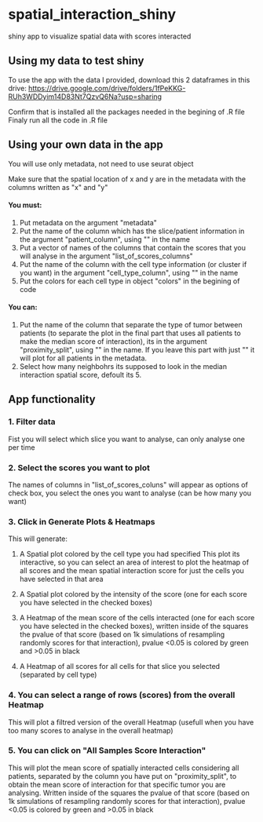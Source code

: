 # spatial_interaction_shiny
shiny app to visualize spatial data with scores interacted

## Using my data to test shiny
To use the app with the data I provided, download this 2 dataframes in this drive:
https://drive.google.com/drive/folders/1fPeKKG-RUh3WDDyim14D83Nt7QzvQ6Na?usp=sharing

Confirm that is installed all the packages needed in the begining of .R file
Finaly run all the code in .R file

## Using your own data in the app
You will use only metadata, not need to use seurat object

Make sure that the spatial location of x and y are in the metadata with the columns written as "x" and "y"

#### You must:
1. Put metadata on the argument "metadata"
2. Put the name of the column which has the slice/patient information in the argument "patient_column", using "" in the name
3. Put a vector of names of the columns that contain the scores that you will analyse in the argument "list_of_scores_columns"
4. Put the name of the column with the cell type information (or cluster if you want) in the argument "cell_type_column", using "" in the name
5. Put the colors for each cell type in object "colors" in the begining of code

#### You can:
1. Put the name of the column that separate the type of tumor between patients (to separate the plot in the final part that uses all patients to make the median score of interaction), its in the argument "proximity_split", using "" in the name. If you leave this part with just "" it will plot for all patients in the metadata.
2. Select how many neighbohrs its supposed to look in the median interaction spatial score, defoult its 5.


## App functionality
### 1. Filter data
Fist you will select which slice you want to analyse, can only analyse one per time

### 2. Select the scores you want to plot
The names of columns in "list_of_scores_coluns" will appear as options of check box, you select the ones you want to analyse (can be how many you want)

### 3. Click in Generate Plots & Heatmaps 
This will generate:

1. A Spatial plot colored by the cell type you had specified
This plot its interactive, so you can select an area of interest to plot the heatmap of all scores and the mean spatial interaction score for just the cells you have selected in that area

2. A Spatial plot colored by the intensity of the score (one for each score you have selected in the checked boxes)

3. A Heatmap of the mean score of the cells interacted (one for each score you have selected in the checked boxes), written inside of the squares the pvalue of that score (based on 1k simulations of resampling randomly scores for that interaction), pvalue <0.05 is colored by green and >0.05 in black

4. A Heatmap of all scores for all cells for that slice you selected (separated by cell type)

### 4. You can select a range of rows (scores) from the overall Heatmap 
This will plot a filtred version of the overall Heatmap 
(usefull when you have too many scores to analyse in the overall heatmap)

### 5. You can click on "All Samples Score Interaction"
This will plot the mean score of spatially interacted cells considering all patients, separated by the column you have put on "proximity_split", to obtain the mean score of interaction for that specific tumor you are analysing. Written inside of the squares the pvalue of that score (based on 1k simulations of resampling randomly scores for that interaction), pvalue <0.05 is colored by green and >0.05 in black
